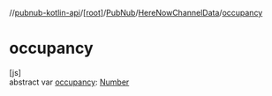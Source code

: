//[pubnub-kotlin-api](../../../../index.md)/[[root]](../../index.md)/[PubNub](../index.md)/[HereNowChannelData](index.md)/[occupancy](occupancy.md)

# occupancy

[js]\
abstract var [occupancy](occupancy.md): [Number](https://kotlinlang.org/api/core/kotlin-stdlib/kotlin/-number/index.html)
